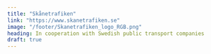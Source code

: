```yaml
---
title: "Skånetrafiken"
link: "https://www.skanetrafiken.se"
image: "/footer/Skanetrafiken_logo_RGB.png"
heading: In cooperation with Swedish public transport companies
draft: true
---
```

